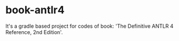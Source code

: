 # book-antlr4
It's a gradle based project for codes of book: 'The Definitive ANTLR 4 Reference, 2nd Edition'.
